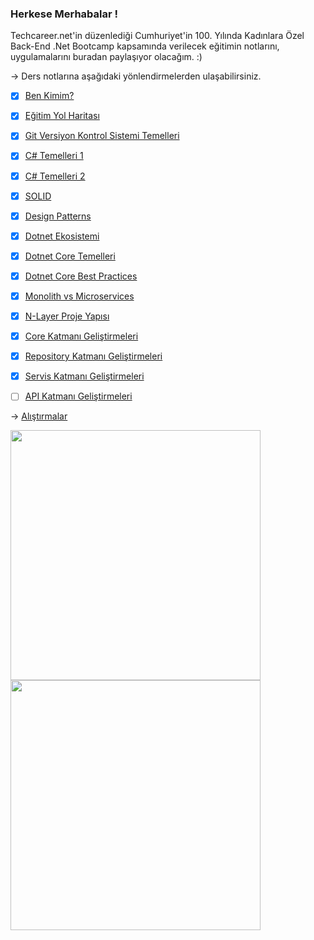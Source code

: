 
### Herkese Merhabalar !

Techcareer.net'in düzenlediği Cumhuriyet'in 100. Yılında Kadınlara Özel Back-End .Net Bootcamp kapsamında verilecek eğitimin notlarını, uygulamalarını buradan paylaşıyor olacağım. :)


-> Ders notlarına aşağıdaki yönlendirmelerden ulaşabilirsiniz.

- [x] [Ben Kimim?](https://github.com/KardelRuveyda/dotnet-yuzuncuyil-egitim-notlari/blob/master/ben-kimim.md)
- [x] [Eğitim Yol Haritası](https://github.com/KardelRuveyda/dotnet-yuzuncuyil-egitim-notlari/blob/master/roadmap.md)
- [x] [Git Versiyon Kontrol Sistemi Temelleri](https://github.com/KardelRuveyda/dotnet-yuzuncuyil-egitim-notlari/blob/master/git-101.md)
- [x] [C# Temelleri 1](https://github.com/KardelRuveyda/dotnet-yuzuncuyil-egitim-notlari/blob/master/csharp-101.md)
- [x] [C# Temelleri 2](https://github.com/KardelRuveyda/dotnet-yuzuncuyil-egitim-notlari/blob/master/csharp-102.md)
- [x] [SOLID](https://github.com/KardelRuveyda/dotnet-yuzuncuyil-egitim-notlari/blob/master/solid.md)
- [x] [Design Patterns](https://github.com/KardelRuveyda/dotnet-yuzuncuyil-egitim-notlari/blob/master/designpatterns.md)
- [x] [Dotnet Ekosistemi](https://github.com/KardelRuveyda/dotnet-yuzuncuyil-egitim-notlari/blob/master/dotnetekosistemi.md)
- [x] [Dotnet Core Temelleri](https://github.com/KardelRuveyda/dotnet-yuzuncuyil-egitim-notlari/blob/master/dotnetcore-basic.md)
- [x] [Dotnet Core Best Practices](https://github.com/KardelRuveyda/dotnet-yuzuncuyil-egitim-notlari/blob/master/dotnet-core-best-practices.md)
- [x] [Monolith vs Microservices](https://github.com/KardelRuveyda/dotnet-yuzuncuyil-egitim-notlari/blob/master/monolith-microservices.md)
- [x] [N-Layer Proje Yapısı](https://github.com/KardelRuveyda/dotnet-yuzuncuyil-egitim-notlari/blob/master/nlayer.md)
- [x] [Core Katmanı Geliştirmeleri](https://github.com/KardelRuveyda/dotnet-yuzuncuyil-egitim-notlari/blob/master/core.md)
- [x] [Repository Katmanı Geliştirmeleri](https://github.com/KardelRuveyda/dotnet-yuzuncuyil-egitim-notlari/blob/master/repository.md)
- [x] [Servis Katmanı Geliştirmeleri](https://github.com/KardelRuveyda/dotnet-yuzuncuyil-egitim-notlari/blob/master/service.md)
- [ ] [API Katmanı Geliştirmeleri](https://github.com/KardelRuveyda/dotnet-yuzuncuyil-egitim-notlari/blob/master/api.md)

   
-> [Alıştırmalar](https://github.com/KardelRuveyda/dotnet-yuzuncuyil-egitim-notlari/blob/master/alistirmalar.md)

   
<img src="https://github.com/KardelRuveyda/dotnet-yuzuncuyil-egitim-notlari/assets/33912144/13f9a7d9-179d-4dc4-a9c6-d39e66a145f9" width="400" /> <img src="https://github.com/KardelRuveyda/dotnet-yuzuncuyil-egitim-notlari/assets/33912144/314d543d-028c-4377-b765-2801c4e64923" width="400" />

